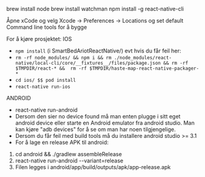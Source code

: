 brew install node
brew install watchman
npm install -g react-native-cli

Åpne xCode og velg Xcode -> Preferences -> Locations
og set default Command line tools for å bygge

For å kjøre prosjektet:
IOS
- ```npm install``` (i SmartBedAriotReactNative/) evt hvis du får feil her:
- ```rm -rf node_modules/ && npm i && rm ./node_modules/react-native/local-cli/core/__fixtures__/files/package.json && rm -rf $TMPDIR/react-* &&  rm -rf $TMPDIR/haste-map-react-native-packager-*```
- ```cd ios/ $$ pod install```
- ```react-native run-ios```


ANDROID
- react-native run-android
- Dersom den sier no device found må man enten plugge i sitt eget android device eller starte en Android emulator fra android studio. Man kan kjøre "adb devices" for å se om man har noen tilgjengelige.
- Dersom du får feil med build tools må du installere android studio >= 3.1
- For å lage en release APK til android:
1. cd android && ./gradlew assembleRelease
2. react-native run-android --variant=release
3. Filen legges i android/app/build/outputs/apk/app-release.apk
